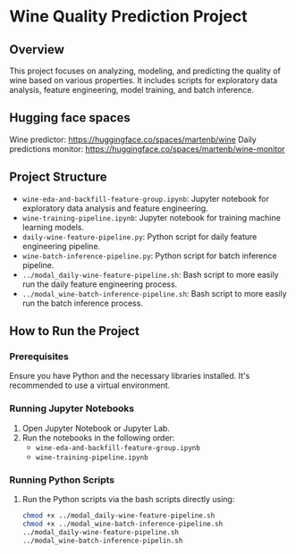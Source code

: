 # Wine Quality Prediction Project

## Overview
This project focuses on analyzing, modeling, and predicting the quality of wine based on various properties. 
It includes scripts for exploratory data analysis, feature engineering, model training, and batch inference.

## Hugging face spaces
Wine predictor: https://huggingface.co/spaces/martenb/wine
Daily predictions monitor: https://huggingface.co/spaces/martenb/wine-monitor

## Project Structure
- `wine-eda-and-backfill-feature-group.ipynb`: Jupyter notebook for exploratory data analysis and feature engineering.
- `wine-training-pipeline.ipynb`: Jupyter notebook for training machine learning models.
- `daily-wine-feature-pipeline.py`: Python script for daily feature engineering pipeline.
- `wine-batch-inference-pipeline.py`: Python script for batch inference pipeline.
- `../modal_daily-wine-feature-pipeline.sh`: Bash script to more easily run the daily feature engineering process.
- `../modal_wine-batch-inference-pipeline.sh`: Bash script to more easily run the batch inference process.

## How to Run the Project
### Prerequisites
Ensure you have Python and the necessary libraries installed. It's recommended to use a virtual environment.

### Running Jupyter Notebooks
1. Open Jupyter Notebook or Jupyter Lab.
2. Run the notebooks in the following order:
   - `wine-eda-and-backfill-feature-group.ipynb`
   - `wine-training-pipeline.ipynb`

### Running Python Scripts
1. Run the Python scripts via the bash scripts directly using:
   ```bash
   chmod +x ../modal_daily-wine-feature-pipeline.sh
   chmod +x ../modal_wine-batch-inference-pipeline.sh
   ../modal_daily-wine-feature-pipeline.sh
   ../modal_wine-batch-inference-pipelin.sh
   ```
